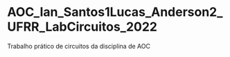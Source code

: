 # AOC_Ian_Santos1Lucas_Anderson2_UFRR_LabCircuitos_2022
Trabalho prático de circuitos da disciplina de AOC
